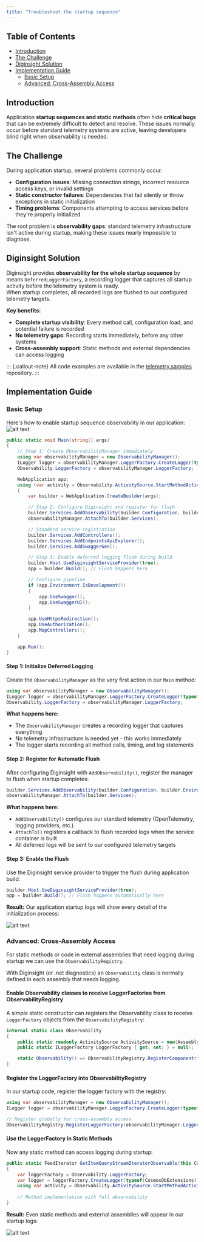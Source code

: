 ```yaml
---
title: "Troubleshoot the startup sequence"
---
```


## Table of Contents

- [Introduction](#introduction)
- [The Challenge](#the-challenge)
- [Diginsight Solution](#diginsight-solution)
- [Implementation Guide](#implementation-guide)
  - [Basic Setup](#basic-setup)
  - [Advanced: Cross-Assembly Access](#advanced-cross-assembly-access)

## Introduction

Application **startup sequences and static methods** often hide **critical bugs** that can be extremely difficult to detect and resolve. These issues normally occur before standard telemetry systems are active, leaving developers blind right when observability is needed.

## The Challenge

During application startup, several problems commonly occur:

- **Configuration issues**: Missing connection strings, incorrect resource access keys, or invalid settings
- **Static constructor failures**: Dependencies that fail silently or throw exceptions in static initialization
- **Timing problems**: Components attempting to access services before they're properly initialized

The root problem is **observability gaps**: standard telemetry infrastructure isn't active during startup, making these issues nearly impossible to diagnose.

## Diginsight Solution

Diginsight provides **observability for the whole startup sequence** by means `DeferredLoggerFactory`, a recording logger that captures all startup activity before the telemetry system is ready.<br>
When startup completes, all recorded logs are flushed to our configured telemetry targets.

**Key benefits:**

- **Complete startup visibility**: Every method call, configuration load, and potential failure is recorded
- **No telemetry gaps**: Recording starts immediately, before any other systems
- **Cross-assembly support**: Static methods and external dependencies can access logging

::: {.callout-note}
All code examples are available in the [telemetry.samples](https://github.com/diginsight/telemetry.samples) repository.
:::

## Implementation Guide

### Basic Setup

Here's how to enable startup sequence observability in our application:
![alt text](<images/000.02 SampleWebAPIWithStartupSequence.png>)

```c#
public static void Main(string[] args)
{
    // Step 1: Create ObservabilityManager immediately
    using var observabilityManager = new ObservabilityManager();
    ILogger logger = observabilityManager.LoggerFactory.CreateLogger(typeof(Program));
    Observability.LoggerFactory = observabilityManager.LoggerFactory;

    WebApplication app;
    using (var activity = Observability.ActivitySource.StartMethodActivity(logger, new { args }))
    {
        var builder = WebApplication.CreateBuilder(args);

        // Step 2: Configure Diginsight and register for flush
        builder.Services.AddObservability(builder.Configuration, builder.Environment);
        observabilityManager.AttachTo(builder.Services);

        // Standard service registration
        builder.Services.AddControllers();
        builder.Services.AddEndpointsApiExplorer();
        builder.Services.AddSwaggerGen();

        // Step 3: Enable deferred logging flush during build
        builder.Host.UseDiginsightServiceProvider(true);
        app = builder.Build(); // Flush happens here

        // Configure pipeline
        if (app.Environment.IsDevelopment())
        {
            app.UseSwagger();
            app.UseSwaggerUI();
        }

        app.UseHttpsRedirection();
        app.UseAuthorization();
        app.MapControllers();
    }

    app.Run();
}
```

#### Step 1: Initialize Deferred Logging

Create the `ObservabilityManager` as the very first action in our `Main` method:

```csharp
using var observabilityManager = new ObservabilityManager();
ILogger logger = observabilityManager.LoggerFactory.CreateLogger(typeof(Program));
Observability.LoggerFactory = observabilityManager.LoggerFactory;
```

**What happens here:**

- The `ObservabilityManager` creates a recording logger that captures everything
- No telemetry infrastructure is needed yet - this works immediately
- The logger starts recording all method calls, timing, and log statements

#### Step 2: Register for Automatic Flush

After configuring Diginsight with `AddObservability()`, register the manager to flush when startup completes:

```csharp
builder.Services.AddObservability(builder.Configuration, builder.Environment);
observabilityManager.AttachTo(builder.Services);
```

**What happens here:**

- `AddObservability()` configures our standard telemetry (OpenTelemetry, logging providers, etc.)
- `AttachTo()` registers a callback to flush recorded logs when the service container is built
- All deferred logs will be sent to our configured telemetry targets

#### Step 3: Enable the Flush

Use the Diginsight service provider to trigger the flush during application build:

```csharp
builder.Host.UseDiginsightServiceProvider(true);
app = builder.Build(); // Flush happens automatically here
```

**Result:** Our application startup logs will show every detail of the initialization process:

![alt text](<images/000.03 Resulting startup log.png>)

### Advanced: Cross-Assembly Access

For static methods or code in external assemblies that need logging during startup we can use the `ObservabilityRegistry`.

With Diginsight (or .net diagnostics) an `Observability` class is normally defined in each assembly that needs logging.

#### Enable Observability classes to receive LoggerFactories from ObservabilityRegistry
A simple static constructor can registers the Observability class to receive `LoggerFactory` objects from the `ObservabilityRegistry`:

```csharp
internal static class Observability
{
    public static readonly ActivitySource ActivitySource = new(Assembly.GetExecutingAssembly().GetName().Name!);
    public static ILoggerFactory LoggerFactory { get; set; } = null!;

    static Observability() => ObservabilityRegistry.RegisterComponent(factory => LoggerFactory = factory);
}
```

#### Register the LoggerFactory into ObservabilityRegistry

In our startup code, register the logger factory with the registry:

```csharp
using var observabilityManager = new ObservabilityManager();
ILogger logger = observabilityManager.LoggerFactory.CreateLogger(typeof(Program));

// Register globally for cross-assembly access
ObservabilityRegistry.RegisterLoggerFactory(observabilityManager.LoggerFactory);
```

#### Use the LoggerFactory in Static Methods

Now any static method can access logging during startup:

```csharp
public static FeedIterator GetItemQueryStreamIteratorObservable(this Container container, string query, string? continuationToken = null, QueryRequestOptions? requestOptions = null)
{
    var loggerFactory = Observability.LoggerFactory;
    var logger = loggerFactory.CreateLogger(typeof(CosmosDbExtensions));
    using var activity = Observability.ActivitySource.StartMethodActivity(logger, () => new { query, continuationToken, requestOptions });
    
    // Method implementation with full observability
}
```

**Result:** Even static methods and external assemblies will appear in our startup logs:

![alt text](<images/002.02 Static method observability output log.png>)